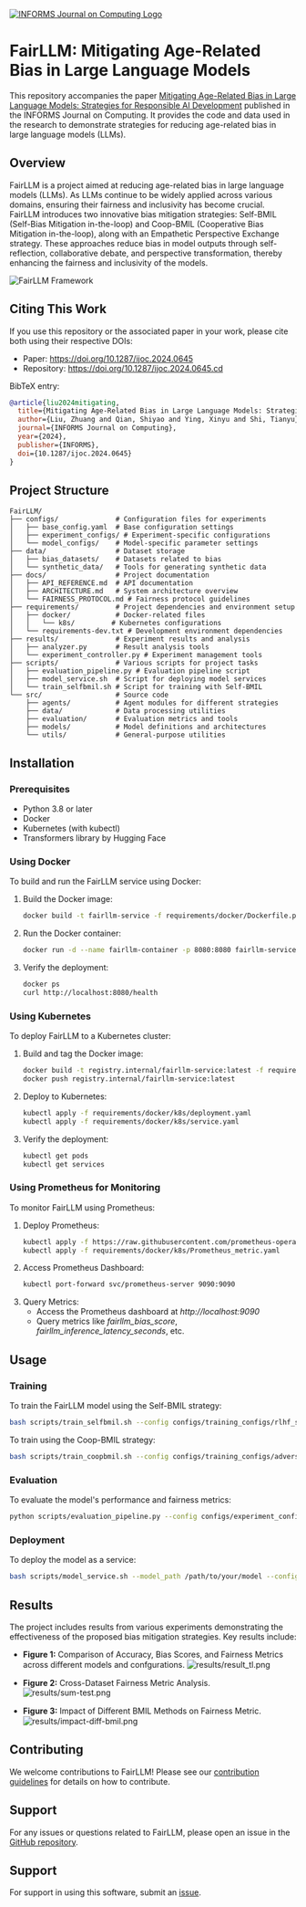 [![INFORMS Journal on Computing Logo](https://INFORMSJoC.github.io/logos/INFORMS_Journal_on_Computing_Header.jpg)](https://pubsonline.informs.org/journal/ijoc)

# FairLLM: Mitigating Age-Related Bias in Large Language Models

This repository accompanies the paper [Mitigating Age-Related Bias in Large Language Models: Strategies for Responsible AI Development](https://doi.org/10.1287/ijoc.2024.0645) published in the INFORMS Journal on Computing. It provides the code and data used in the research to demonstrate strategies for reducing age-related bias in large language models (LLMs).

## Overview
FairLLM is a project aimed at reducing age-related bias in large language models (LLMs). As LLMs continue to be widely applied across various domains, ensuring their fairness and inclusivity has become crucial. FairLLM introduces two innovative bias mitigation strategies: Self-BMIL (Self-Bias Mitigation in-the-loop) and Coop-BMIL (Cooperative Bias Mitigation in-the-loop), along with an Empathetic Perspective Exchange strategy. These approaches reduce bias in model outputs through self-reflection, collaborative debate, and perspective transformation, thereby enhancing the fairness and inclusivity of the models.

![FairLLM Framework](results/BMIL.png)

## Citing This Work
If you use this repository or the associated paper in your work, please cite both using their respective DOIs:

- Paper: https://doi.org/10.1287/ijoc.2024.0645
- Repository: https://doi.org/10.1287/ijoc.2024.0645.cd

BibTeX entry:
```bibtex
@article{liu2024mitigating,
  title={Mitigating Age-Related Bias in Large Language Models: Strategies for Responsible AI Development},
  author={Liu, Zhuang and Qian, Shiyao and Ying, Xinyu and Shi, Tianyu},
  journal={INFORMS Journal on Computing},
  year={2024},
  publisher={INFORMS},
  doi={10.1287/ijoc.2024.0645}
}
```

## Project Structure
```
FairLLM/
├── configs/              # Configuration files for experiments
│   ├── base_config.yaml  # Base configuration settings
│   ├── experiment_configs/ # Experiment-specific configurations
│   └── model_configs/    # Model-specific parameter settings
├── data/                 # Dataset storage
│   ├── bias_datasets/    # Datasets related to bias
│   └── synthetic_data/   # Tools for generating synthetic data
├── docs/                 # Project documentation
│   ├── API_REFERENCE.md  # API documentation
│   ├── ARCHITECTURE.md   # System architecture overview
│   └── FAIRNESS_PROTOCOL.md # Fairness protocol guidelines
├── requirements/         # Project dependencies and environment setup
│   ├── docker/           # Docker-related files
│   │   └── k8s/         # Kubernetes configurations
│   └── requirements-dev.txt # Development environment dependencies
├── results/              # Experiment results and analysis
│   ├── analyzer.py       # Result analysis tools
│   └── experiment_controller.py # Experiment management tools
├── scripts/              # Various scripts for project tasks
│   ├── evaluation_pipeline.py # Evaluation pipeline script
│   ├── model_service.sh  # Script for deploying model services
│   └── train_selfbmil.sh # Script for training with Self-BMIL
└── src/                  # Source code
    ├── agents/           # Agent modules for different strategies
    ├── data/             # Data processing utilities
    ├── evaluation/       # Evaluation metrics and tools
    ├── models/           # Model definitions and architectures
    └── utils/            # General-purpose utilities
```

## Installation

### Prerequisites
   - Python 3.8 or later
   - Docker
   - Kubernetes (with kubectl)
   - Transformers library by Hugging Face
   
### Using Docker
To build and run the FairLLM service using Docker:
1. Build the Docker image:
   ```bash
   docker build -t fairllm-service -f requirements/docker/Dockerfile.prod .
2. Run the Docker container:
   ```bash
   docker run -d --name fairllm-container -p 8080:8080 fairllm-service
3. Verify the deployment:
   ```bash
   docker ps
   curl http://localhost:8080/health
### Using Kubernetes
To deploy FairLLM to a Kubernetes cluster:
1. Build and tag the Docker image:
   ```bash
   docker build -t registry.internal/fairllm-service:latest -f requirements/docker/Dockerfile.prod .
   docker push registry.internal/fairllm-service:latest
2. Deploy to Kubernetes:
   ```bash
   kubectl apply -f requirements/docker/k8s/deployment.yaml
   kubectl apply -f requirements/docker/k8s/service.yaml
3. Verify the deployment:
   ```bash
   kubectl get pods
   kubectl get services
### Using Prometheus for Monitoring
To monitor FairLLM using Prometheus:
1. Deploy Prometheus:
   ```bash
   kubectl apply -f https://raw.githubusercontent.com/prometheus-operator/prometheus-operator/main/bundle.yaml
   kubectl apply -f requirements/docker/k8s/Prometheus_metric.yaml
2. Access Prometheus Dashboard:
   ```bash
   kubectl port-forward svc/prometheus-server 9090:9090
3. Query Metrics:
   - Access the Prometheus dashboard at *http://localhost:9090*
   - Query metrics like *fairllm_bias_score*, *fairllm_inference_latency_seconds*, etc.

## Usage
### Training
To train the FairLLM model using the Self-BMIL strategy:
   ```bash
   bash scripts/train_selfbmil.sh --config configs/training_configs/rlhf_selfbmil_train.yaml
   ```
To train using the Coop-BMIL strategy:
   ```bash
   bash scripts/train_coopbmil.sh --config configs/training_configs/adversarial_coopmil.yaml
   ```
### Evaluation
To evaluate the model's performance and fairness metrics:
   ```bash
   python scripts/evaluation_pipeline.py --config configs/experiment_configs/exp_bias_mitigation.yaml
   ```
### Deployment
To deploy the model as a service:
   ```bash
   bash scripts/model_service.sh --model_path /path/to/your/model --config_path configs/model_configs/llama3_8b_bmil.yaml
   ```

## Results

The project includes results from various experiments demonstrating the effectiveness of the proposed bias mitigation strategies. Key results include:

- **Figure 1:** Comparison of Accuracy, Bias Scores, and Fairness Metrics across diﬀerent models and confgurations.
  ![results/result_tl.png](results/result_tl.png)

- **Figure 2:** Cross-Dataset Fairness Metric Analysis.
  ![results/sum-test.png](results/fairness-metric-analysis.png)

- **Figure 3:** Impact of Diﬀerent BMIL Methods on Fairness Metric.
  ![results/impact-diff-bmil.png](results/impact-diff-bmil.png)

## Contributing
We welcome contributions to FairLLM! Please see our [contribution guidelines](CONTRIBUTING.md) for details on how to contribute.

## Support
For any issues or questions related to FairLLM, please open an issue in the [GitHub repository](https://github.com/INFORMSJoC/2024.0645).

## Support
For support in using this software, submit an [issue](https://github.com/INFORMSJoC/2024.0645/issues/new).
